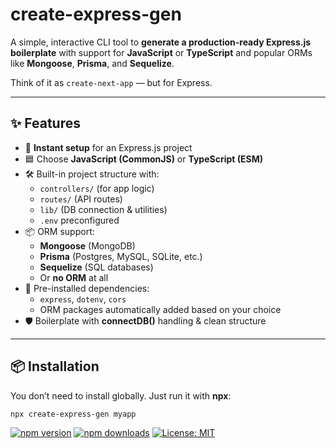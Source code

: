 # create-express-gen

A simple, interactive CLI tool to **generate a production-ready Express.js boilerplate** with support for **JavaScript** or **TypeScript** and popular ORMs like **Mongoose**, **Prisma**, and **Sequelize**.

Think of it as `create-next-app` — but for Express.

---

## ✨ Features

- 🚀 **Instant setup** for an Express.js project
- 🟦 Choose **JavaScript (CommonJS)** or **TypeScript (ESM)**
- 🛠️ Built-in project structure with:
  - `controllers/` (for app logic)
  - `routes/` (API routes)
  - `lib/` (DB connection & utilities)
  - `.env` preconfigured
- 📦 ORM support:
  - **Mongoose** (MongoDB)
  - **Prisma** (Postgres, MySQL, SQLite, etc.)
  - **Sequelize** (SQL databases)
  - Or **no ORM** at all
- 🔧 Pre-installed dependencies:
  - `express`, `dotenv`, `cors`
  - ORM packages automatically added based on your choice
- 🛡️ Boilerplate with **connectDB()** handling & clean structure

---

## 📦 Installation

You don’t need to install globally. Just run it with **npx**:

```bash
npx create-express-gen myapp
```

[![npm version](https://img.shields.io/npm/v/create-express-gen)](https://www.npmjs.com/package/create-express-gen)
[![npm downloads](https://img.shields.io/npm/dm/create-express-gen)](https://www.npmjs.com/package/create-express-gen)
[![License: MIT](https://img.shields.io/badge/License-MIT-yellow.svg)](./LICENSE)
